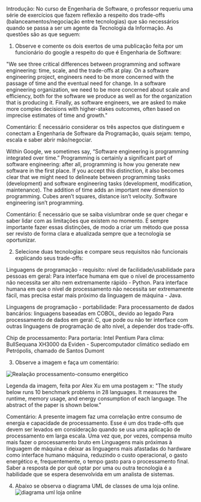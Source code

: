 Introdução: No curso de Engenharia de Software, o professor requeriu uma série de exercícios que fazem reflexão a respeito dos trade-offs (balanceamentos/negociação entre tecnologias) que são necessários quando se passa a ser um agente da Tecnologia da Informação. As questões são as que seguem:

1) Observe e comente os dois exertos de uma publicação feita por um funcionário do google a respeito do que é Engenharia de Software: 

"We see three critical differences between programming and software engineering: time, scale, and the trade-offs at play. On a software engineering project, engineers need to be more concerned with the passage of time and the eventual need for change. In a software engineering organization, we need to be more concerned about scale and efficiency, both for the software we produce as well as for the organization that is producing it. Finally, as software engineers, we are asked to make more complex decisions with higher-stakes outcomes, often based on imprecise estimates of time and growth."

Comentário: É necessário considerar os três aspectos que distinguem e conectam a Engenharia de Software da Programação, quais sejam: tempo, escala e saber abrir mão/negociar.

Within Google, we sometimes say, “Software engineering is programming integrated over time.” Programming is certainly a significant part of software engineering: after all, programming is how you generate new software in the first place. If you accept this distinction, it also becomes clear that we might need to delineate between programming tasks (development) and software engineering tasks (development, modification, maintenance). The addition of time adds an important new dimension to programming. Cubes aren’t squares, distance isn’t velocity. Software engineering isn’t programming.

Comentário: É necessário que se saiba vislumbrar onde se quer chegar e saber lidar com as limitações que existem no momento. É sempre importante fazer essas distinções, de modo a criar um método que possa ser revisto de forma clara e atualizada sempre que a tecnologia se oportunizar.

2) Selecione duas tecnologias e compare seus requisitos não funcionais explicando seus trade-offs:

Linguagens de programação - requisito: nível de facilidade/usabilidade para pessoas em geral:
    Para interface humana em que o nível de processamento não necessita ser alto nem extremamente rápido - Python. 
    Para interface humana em que o nível de processamento não necessita ser extremamente fácil, mas precisa estar mais próximo da linguagem de máquina - Java.

Linguagens de programação - portabilidade:
    Para processamento de dados bancários: linguagens baseadas em COBOL, devido ao legado
    Para processamento de dados em geral: C, que pode ou não ter interface com outras linguagens de programação de alto nível, a depender dos trade-offs.

Chip de processamento:
    Para portaria: Intel Pentium 
    Para clima: BullSequana XH3000 da Eviden - Supercomputador climático sediado em Petrópolis, chamado de Santos Dumont

3) Observe a imagem e faça um comentário:

![Realação processamento-consumo energético](https://github.com/user-attachments/assets/0c1c8816-ce8d-44aa-9d01-d908c8571dc2)

Legenda da imagem, feita por Alex Xu em uma postagem x: "The study below runs 10 benchmark problems in 28 languages. It measures the runtime, memory usage, and energy consumption of each language. The abstract of the paper is shown below."

Comentário: A presente imagem faz uma correlação entre consumo de energia e capacidade de processamento. Esse é um dos trade-offs que devem ser levados em consideração quando se usa uma aplicação de processamento em larga escala. Uma vez que, por vezes, compensa muito mais fazer o processamento bruto em Linguagens mais próximas à linguagem de máquina e deixar as linguagens mais afastadas do hardware como interface humano máquina, reduzindo o custo operacional, o gasto energético e, frequentemente, o tempo gasto para o processamento final. Saber a resposta de por quê optar por uma ou outra tecnologia é a habilidade que se espera desenvolvida em um analista de sistemas. 

4) Abaixo se observa o diagrama UML de classes de uma loja online.  
![diagrama uml loja online](https://github.com/user-attachments/assets/53a57594-53dd-495a-9a64-d43d49f3177d)
